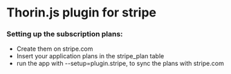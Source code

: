 # Thorin.js plugin for stripe

### Setting up the subscription plans:
- Create them on stripe.com
- Insert your application plans in the stripe_plan table
- run the app with --setup=plugin.stripe, to sync the plans with stripe.com